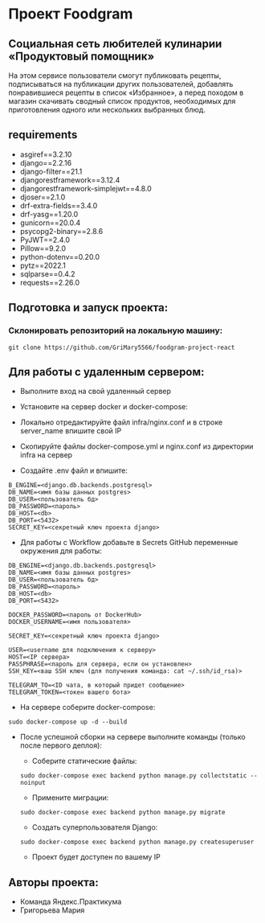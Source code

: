 # Проект Foodgram

## Социальная сеть любителей кулинарии «Продуктовый помощник»

На этом сервисе пользователи смогут публиковать рецепты, подписываться на публикации других пользователей, добавлять понравившиеся рецепты в список «Избранное», а перед походом в магазин скачивать сводный список продуктов, необходимых для приготовления одного или нескольких выбранных блюд.

## requirements

- asgiref==3.2.10
- django==2.2.16
- django-filter==21.1
- djangorestframework==3.12.4
- djangorestframework-simplejwt==4.8.0
- djoser==2.1.0
- drf-extra-fields==3.4.0
- drf-yasg==1.20.0
- gunicorn==20.0.4
- psycopg2-binary==2.8.6
- PyJWT==2.4.0
- Pillow==9.2.0
- python-dotenv==0.20.0
- pytz==2022.1
- sqlparse==0.4.2
- requests==2.26.0

## Подготовка и запуск проекта:

### Склонировать репозиторий на локальную машину:

```
git clone https://github.com/GriMary5566/foodgram-project-react

```

## Для работы с удаленным сервером:

- Выполните вход на свой удаленный сервер

- Установите на сервер docker и docker-compose:

- Локально отредактируйте файл infra/nginx.conf и в строке server_name впишите свой IP

- Скопируйте файлы docker-compose.yml и nginx.conf из директории infra на сервер

- Cоздайте .env файл и впишите:

```
B_ENGINE=<django.db.backends.postgresql>
DB_NAME=<имя базы данных postgres>
DB_USER=<пользователь бд>
DB_PASSWORD=<пароль>
DB_HOST=<db>
DB_PORT=<5432>
SECRET_KEY=<секретный ключ проекта django>

```

- Для работы с Workflow добавьте в Secrets GitHub переменные окружения для работы:

```
DB_ENGINE=<django.db.backends.postgresql>
DB_NAME=<имя базы данных postgres>
DB_USER=<пользователь бд>
DB_PASSWORD=<пароль>
DB_HOST=<db>
DB_PORT=<5432>

DOCKER_PASSWORD=<пароль от DockerHub>
DOCKER_USERNAME=<имя пользователя>

SECRET_KEY=<секретный ключ проекта django>

USER=<username для подключения к серверу>
HOST=<IP сервера>
PASSPHRASE=<пароль для сервера, если он установлен>
SSH_KEY=<ваш SSH ключ (для получения команда: cat ~/.ssh/id_rsa)>

TELEGRAM_TO=<ID чата, в который придет сообщение>
TELEGRAM_TOKEN=<токен вашего бота>

```

-   На сервере соберите docker-compose:
    

```
sudo docker-compose up -d --build

```

-   После успешной сборки на сервере выполните команды (только после первого деплоя):
    
    -   Соберите статические файлы:
    
    ```
    sudo docker-compose exec backend python manage.py collectstatic --noinput
    
    ```
    
    -   Примените миграции:
    
    ```
    sudo docker-compose exec backend python manage.py migrate
    
    ```
         
       
    -   Создать суперпользователя Django:
    
    ```
    sudo docker-compose exec backend python manage.py createsuperuser
    
    ```
    
    -   Проект будет доступен по вашему IP



## Авторы проекта:

- Команда Яндекс.Практикума
- Григорьева Мария